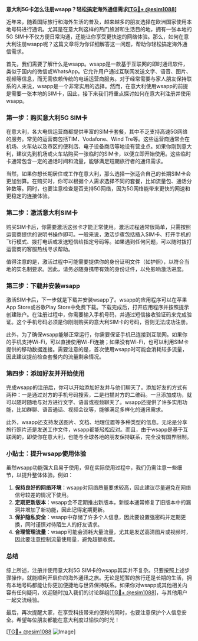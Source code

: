 **意大利5G卡怎么注册wsapp？轻松搞定海外通信需求[[TG💪+ @esim1088](https://t.me/s/esim1088)]**

近年来，随着国际旅行和海外生活的普及，越来越多的朋友选择在欧洲国家使用本地号码进行通讯。尤其是在意大利这样的热门旅游和生活目的地，拥有一张本地的5G SIM卡不仅方便日常沟通，还能让你享受更快速的网络体验。那么，如何在意大利注册wsapp呢？这篇文章将为你详细解答这一问题，帮助你轻松搞定海外通信需求。

首先，我们需要了解什么是wsapp。wsapp是一款基于互联网的即时通讯软件，类似于国内的微信或WhatsApp。它允许用户通过互联网发送文字、语音、图片、视频等信息，而无需依赖传统的电话运营商服务。对于经常需要与家人朋友保持联系的人来说，wsapp是一个非常实用的选择。然而，在意大利使用wsapp的前提是需要一张本地的SIM卡，因此，接下来我们将重点探讨如何在意大利注册并使用wsapp。

### 第一步：购买意大利5G SIM卡

在意大利，各大电信运营商都提供丰富的SIM卡套餐，其中不乏支持高速5G网络的服务。常见的运营商包括TIM、Vodafone、Wind Tre等。这些运营商通常会在机场、火车站以及市区的便利店、电子设备商店等地设有营业点。如果你刚到意大利，建议先到机场或火车站购买一张临时的SIM卡，以便立即开始使用。这些临时卡通常包含一定的通话时间和流量，能够满足短期旅行者的通讯需求。

当然，如果你想长期居住或工作在意大利，那么选择一张适合自己的长期SIM卡会更加划算。在购买时，你可以根据个人需求选择不同的套餐，比如流量包、通话分钟数等。同时，也要注意检查是否支持5G网络，因为5G网络能带来更快的网速和更稳定的连接体验。

### 第二步：激活意大利SIM卡

购买SIM卡后，你需要激活这张卡才能正常使用。激活过程通常很简单，只需按照运营商提供的说明书操作即可。一般来说，激活步骤包括插入SIM卡、打开手机的飞行模式、拨打电话或发送短信给指定号码等。如果遇到任何问题，可以随时拨打运营商的客服热线寻求帮助。

值得注意的是，激活过程中可能需要提供你的身份证明文件（如护照），以符合当地的实名制要求。因此，请务必随身携带有效的身份证件，以免影响激活进度。

### 第三步：下载并安装wsapp

激活SIM卡后，下一步就是下载并安装wsapp了。wsapp的应用程序可以在苹果App Store或谷歌Play Store中免费下载。下载完成后，打开应用程序并按照提示创建账户。在注册过程中，你需要输入手机号码，并通过短信接收验证码来完成验证。这个手机号码必须是你刚刚购买的意大利SIM卡的号码，否则无法成功注册。

此外，为了确保wsapp能够正常运行，你需要保证手机已连接到互联网。如果你的手机支持Wi-Fi，可以直接使用Wi-Fi连接；如果没有Wi-Fi，也可以利用SIM卡提供的移动数据连接。需要注意的是，首次使用wsapp时可能会消耗较多流量，因此建议提前检查套餐内的流量剩余情况。

### 第四步：添加好友并开始使用

完成wsapp的注册后，你可以开始添加好友并与他们聊天了。添加好友的方式有两种：一是通过对方的手机号码搜索，二是扫描对方的二维码。一旦添加成功，就可以随时随地与对方进行文字、语音或视频聊天了。wsapp还提供了许多实用功能，比如群聊、语音通话、视频会议等，能够满足多样化的通讯需求。

此外，wsapp还支持发送图片、文档、地理位置等多种类型的信息。无论是分享旅行照片还是发送工作文件，wsapp都能轻松应对。而且，由于wsapp是基于互联网的，即使你在意大利，也能与全球各地的朋友保持联系，完全没有国界限制。

### 小贴士：提升wsapp使用体验

虽然wsapp功能强大且易于使用，但在实际使用过程中，我们仍需注意一些细节，以提升整体体验。例如：

1. **保持良好的网络环境**：wsapp对网络质量要求较高，因此建议尽量避免在网络信号较差的情况下使用。
2. **定期更新版本**：wsapp会不定期推出新版本，新版本通常修复了旧版本中的漏洞并增加了新功能，因此记得定期更新。
3. **保护隐私安全**：wsapp中存储了许多个人信息，因此要设置强密码并定期更换，同时谨慎对待陌生人的好友请求。
4. **合理管理流量**：wsapp可能会消耗大量流量，尤其是发送高清图片或视频时，因此要注意控制流量使用量，避免超额收费。

### 总结

综上所述，注册并使用意大利5G SIM卡的wsapp其实并不复杂。只要按照上述步骤操作，就能顺利开启你的海外通讯之旅。无论是短暂的旅行还是长期的生活，拥有本地号码都能让你更加便捷地与世界保持联系。如果你对wsapp或其他相关内容有任何疑问，欢迎随时加入我们的讨论群组[[TG💪+ @esim1088](https://t.me/s/esim1088)]，与其他用户一起交流经验。

最后，再次提醒大家，在享受科技带来的便利的同时，也要注意保护个人信息安全。希望每位朋友都能在意大利度过愉快的时光！

[[TG💪+ @esim1088](https://t.me/s/esim1088) ![Image](https://i.postimg.cc/4NQfJmqS/Snipaste-2025-05-13-00-14-12.png)]